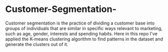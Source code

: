 # Customer-Segmentation-
Customer segmentation is the practice of dividing a customer base into groups of individuals that are similar in specific ways relevant to marketing, such as age, gender, interests and spending habits. Here in this repo I've applied the K-means clustering algorithm to find patterns in the dataset and generate the clusters out of it.
